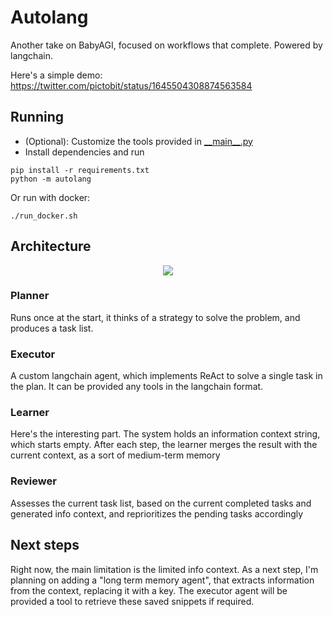 # Autolang

Another take on BabyAGI, focused on workflows that complete. Powered by langchain. 

Here's a simple demo: https://twitter.com/pictobit/status/1645504308874563584

## Running

* (Optional): Customize the tools provided in [\_\_main\_\_.py](autolang/\_\_main\_\_.py)
* Install dependencies and run
```
pip install -r requirements.txt
python -m autolang
```
Or run with docker:
```
./run_docker.sh
```
## Architecture

<p align="center">
    <img src="https://github.com/alvarosevilla95/autolang/blob/master/assets/diagram.svg">
</p>

### Planner
Runs once at the start, it thinks of a strategy to solve the problem, and produces a task list.

### Executor
A custom langchain agent, which implements ReAct to solve a single task in the plan. It can be provided any tools in the langchain format.

### Learner
Here's the interesting part. The system holds an information context string, which starts empty. 
After each step, the learner merges the result with the current context, as a sort of medium-term memory

### Reviewer
Assesses the current task list, based on the current completed tasks and generated info context, and reprioritizes the pending tasks accordingly

## Next steps
Right now, the main limitation is the limited info context. As a next step, I'm planning on adding a "long term memory agent", that extracts information from the context, replacing it with a key. The executor agent will be provided a tool to retrieve these saved snippets if required.


